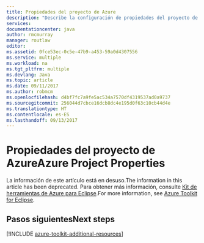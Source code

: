 ```yaml
---
title: Propiedades del proyecto de Azure
description: "Describe la configuración de propiedades del proyecto de Azure en el kit de herramientas de Azure para Eclipse."
services: 
documentationcenter: java
author: rmcmurray
manager: routlaw
editor: 
ms.assetid: 0fce53ec-0c5e-47b9-a453-59a0d4307556
ms.service: multiple
ms.workload: na
ms.tgt_pltfrm: multiple
ms.devlang: Java
ms.topic: article
ms.date: 09/11/2017
ms.author: robmcm
ms.openlocfilehash: d4bf7fc7a9fe5ac534a7570df4319537ad0a9737
ms.sourcegitcommit: 256044d7cbce16dcb8dc4e195d0f63c10cb44d4e
ms.translationtype: HT
ms.contentlocale: es-ES
ms.lasthandoff: 09/13/2017
---
```

# <a name="azure-project-properties"></a><span data-ttu-id="0250c-103">Propiedades del proyecto de Azure</span><span class="sxs-lookup"><span data-stu-id="0250c-103">Azure Project Properties</span></span>

<span data-ttu-id="0250c-104">La información de este artículo está en desuso.</span><span class="sxs-lookup"><span data-stu-id="0250c-104">The information in this article has been deprecated.</span></span> <span data-ttu-id="0250c-105">Para obtener más información, consulte [Kit de herramientas de Azure para Eclipse](azure-toolkit-for-eclipse.md).</span><span class="sxs-lookup"><span data-stu-id="0250c-105">For more information, see [Azure Toolkit for Eclipse](azure-toolkit-for-eclipse.md).</span></span>

## <a name="next-steps"></a><span data-ttu-id="0250c-106">Pasos siguientes</span><span class="sxs-lookup"><span data-stu-id="0250c-106">Next steps</span></span>

[!INCLUDE [azure-toolkit-additional-resources](../includes/azure-toolkit-additional-resources.md)]

